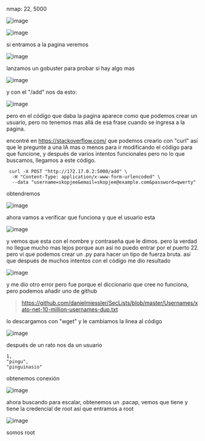 nmap: 22, 5000

![image](https://github.com/user-attachments/assets/b99f8501-fe25-4b4a-9532-5991897b8c04)

![image](https://github.com/user-attachments/assets/47a7c11a-dca9-4d5d-ae6e-f800286aeae5)

si entramos a la pagina veremos 

![image](https://github.com/user-attachments/assets/e45554dd-19db-4c9a-a5a5-8b1e103c879b)

lanzamos un gobuster para probar si hay algo mas

![image](https://github.com/user-attachments/assets/38ed2d4e-2253-4b62-ab45-b6a0116a2b9c)

y con el "/add" nos da esto: 

![image](https://github.com/user-attachments/assets/69c207e2-d7a1-4ed2-9eb4-a1bae5acf4ad)

pero en el código que daba la pagina aparece como que podemos crear un usuario, pero no tenemos mas allá de esa frase cuando se ingresa a la pagina. 

encontré en https://stackoverflow.com/ que podemos crearlo con "curl" así que le pregunte a una IA mas o menos para ir modificando el código para que funcione, y después de varios intentos funcionales pero no lo que buscamos, llegamos a este código. 

     curl -X POST "http://172.17.0.2:5000/add" \                           
      -H "Content-Type: application/x-www-form-urlencoded" \       
      --data "username=skopjee&email=skopjee@example.com&password=qwerty"

obtendremos 

![image](https://github.com/user-attachments/assets/4649bada-d5af-4f41-9ae3-cabd9d92640f)

ahora vamos a verificar que funciona y que el usuario esta

![image](https://github.com/user-attachments/assets/4c1e8e59-4bed-4fcf-9bb4-3d471c95e686)

y vemos que esta con el nombre y contraseña que le dimos. pero la verdad no llegue mucho mas lejos porque aun así no puedo entrar por el puerto 22. pero vi que podemos crear un .py para hacer un tipo de fuerza bruta. así que después de muchos intentos con el código me dio resultado

![image](https://github.com/user-attachments/assets/c110c091-21de-46d5-808a-6c20c6577290)

y me dio otro error pero fue porque el diccionario que cree no funciona, pero podemos añadir uno de github

> https://github.com/danielmiessler/SecLists/blob/master/Usernames/xato-net-10-million-usernames-dup.txt

lo descargamos con "wget" y le cambiamos la linea al código

![image](https://github.com/user-attachments/assets/0968d3f4-3d76-4533-ae24-5c61819eba18)

después de un rato nos da un usuario 


    1, 
    "pingu", 
    "pinguinasio"

obtenemos conexión

![image](https://github.com/user-attachments/assets/9ce72e74-9a90-44b3-9953-5313aee58cc0)

ahora buscando para escalar, obtenemos un .pacap, vemos que tiene y tiene la credencial de root así que entramos a root 

![image](https://github.com/user-attachments/assets/dee6f9d9-2eb5-41d6-88b6-33cc3e64c5b6)

somos root
